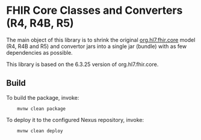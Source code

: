 # FHIR Core Classes and Converters (R4, R4B, R5)

The main object of this library is to shrink the original [org.hl7.fhir.core](https://github.com/hapifhir/org.hl7.fhir.core) model (R4, R4B and R5) and convertor jars into a single jar (bundle) with as few dependencies as possible.

This library is based on the 6.3.25 version of org.hl7.fhir.core.

## Build

To build the package, invoke:

```
    mvnw clean package
```

To deploy it to the configured Nexus repository, invoke:

```
    mvnw clean deploy
```
